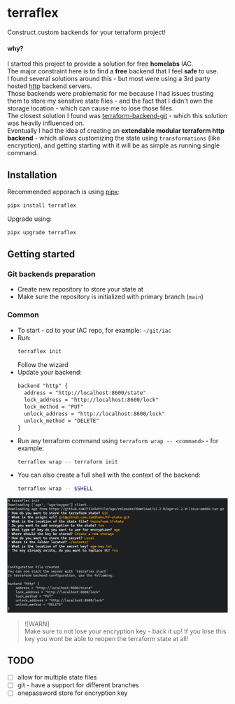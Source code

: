 # terraflex
Construct custom backends for your terraform project!

#### why?
I started this project to provide a solution for free **homelabs** IAC.  
The major constraint here is to find a **free** backend that I feel **safe** to use.  
I found several solutions around this - but most were using a 3rd party hosted [http](https://developer.hashicorp.com/terraform/language/backend/http) backend servers.  
Those backends were problematic for me because I had issues trusting them to store my sensitive state files - and the fact that I didn't own the storage location - which can cause me to lose those files.  
The closest solution I found was [terraform-backend-git](https://github.com/plumber-cd/terraform-backend-git) - which this solution was heavily influenced on.  
Eventually I had the idea of creating an **extendable modular terraform http backend** - which allows customizing the state using `transformations` (like encryption), and getting starting with it will be as simple as running single command.

## Installation
Recommended apporach is using [pipx](https://github.com/pypa/pipx):
```bash
pipx install terraflex
```

Upgrade using:
```bash
pipx upgrade terraflex
```

## Getting started

### Git backends preparation
- Create new repository to store your state at
- Make sure the repository is initialized with primary branch (`main`)

### Common
- To start - cd to your IAC repo, for example: `~/git/iac`
- Run:
  ```bash
  terraflex init
  ```
  Follow the wizard
- Update your backend:
  ```hcl
  backend "http" {
    address = "http://localhost:8600/state"
    lock_address = "http://localhost:8600/lock"
    lock_method = "PUT"
    unlock_address = "http://localhost:8600/lock"
    unlock_method = "DELETE"
  }
  ```
- Run any terraform command using `terraform wrap -- <command>` - for example:
  ```bash
  terraflex wrap -- terraform init
  ```
- You can also create a full shell with the context of the backend:
  ```bash
  terraflex wrap -- $SHELL
  ```
![terraflex init](./docs/terraflex_init.png)

> ![WARN]  
> Make sure to not lose your encryption key - back it up!
> If you lose this key you wont be able to reopen the terraform state at all!

## TODO

- [ ] allow for multiple state files
- [ ] git - have a support for different branches
- [ ] onepassword store for encryption key
